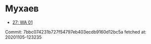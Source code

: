 # Мухаев
- [27: WA 01](27.md)

Commit: 7bbc074231b727f54797eb403ecdb9160d12bc5a
 fetched at: 20201105-123235
